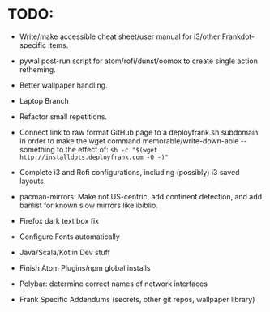 # TODO:
- Write/make accessible cheat sheet/user manual for i3/other Frankdot-specific items.

- pywal post-run script for atom/rofi/dunst/oomox to create single action retheming.

- Better wallpaper handling.

- Laptop Branch

- Refactor small repetitions.

- Connect link to raw format GitHub page to a deployfrank.sh subdomain in order to make the wget command memorable/write-down-able -- something to the effect of:
`sh -c "$(wget http://installdots.deployfrank.com -O -)"`

- Complete i3 and Rofi configurations, including (possibly) i3 saved layouts

- pacman-mirrors: Make not US-centric, add continent detection, and add banlist for known slow mirrors like ibiblio.

- Firefox dark text box fix

- Configure Fonts automatically

- Java/Scala/Kotlin Dev stuff

- Finish Atom Plugins/npm global installs

- Polybar: determine correct names of network interfaces

- Frank Specific Addendums (secrets, other git repos, wallpaper library)
